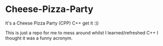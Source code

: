 # Cheese-Pizza-Party
It's a Cheese Pizza Party (CPP) C++ get it :))

This is just a repo for me to mess around whilst I learned/refreshed C++
I thought it was a funny acronym. 
